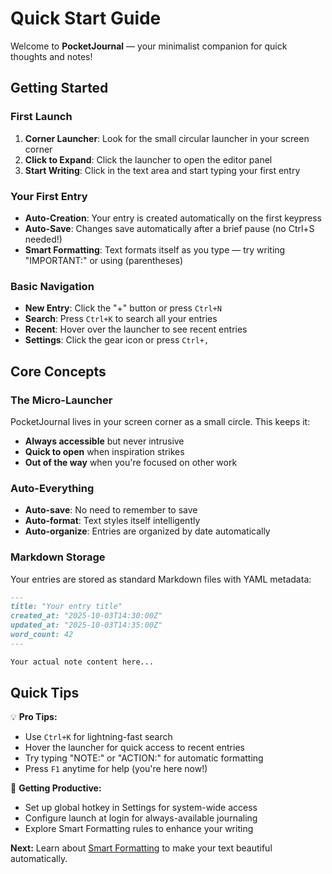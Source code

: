 # Quick Start Guide

Welcome to **PocketJournal** — your minimalist companion for quick thoughts and notes!

## Getting Started

### First Launch
1. **Corner Launcher**: Look for the small circular launcher in your screen corner
2. **Click to Expand**: Click the launcher to open the editor panel
3. **Start Writing**: Click in the text area and start typing your first entry

### Your First Entry
- **Auto-Creation**: Your entry is created automatically on the first keypress
- **Auto-Save**: Changes save automatically after a brief pause (no Ctrl+S needed!)
- **Smart Formatting**: Text formats itself as you type — try writing "IMPORTANT:" or using (parentheses)

### Basic Navigation
- **New Entry**: Click the "+" button or press `Ctrl+N`
- **Search**: Press `Ctrl+K` to search all your entries
- **Recent**: Hover over the launcher to see recent entries
- **Settings**: Click the gear icon or press `Ctrl+,`

## Core Concepts

### The Micro-Launcher
PocketJournal lives in your screen corner as a small circle. This keeps it:
- **Always accessible** but never intrusive
- **Quick to open** when inspiration strikes
- **Out of the way** when you're focused on other work

### Auto-Everything
- **Auto-save**: No need to remember to save
- **Auto-format**: Text styles itself intelligently
- **Auto-organize**: Entries are organized by date automatically

### Markdown Storage
Your entries are stored as standard Markdown files with YAML metadata:
```markdown
---
title: "Your entry title"
created_at: "2025-10-03T14:30:00Z"
updated_at: "2025-10-03T14:35:00Z"
word_count: 42
---

Your actual note content here...
```

## Quick Tips

💡 **Pro Tips:**
- Use `Ctrl+K` for lightning-fast search
- Hover the launcher for quick access to recent entries
- Try typing "NOTE:" or "ACTION:" for automatic formatting
- Press `F1` anytime for help (you're here now!)

🎯 **Getting Productive:**
- Set up global hotkey in Settings for system-wide access
- Configure launch at login for always-available journaling
- Explore Smart Formatting rules to enhance your writing

**Next:** Learn about [Smart Formatting](smart-formatting.md) to make your text beautiful automatically.